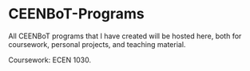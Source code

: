# CEENBoT-Programs
All CEENBoT programs that I have created will be hosted here, both for coursework, personal projects, and teaching material.

Coursework: ECEN 1030.
